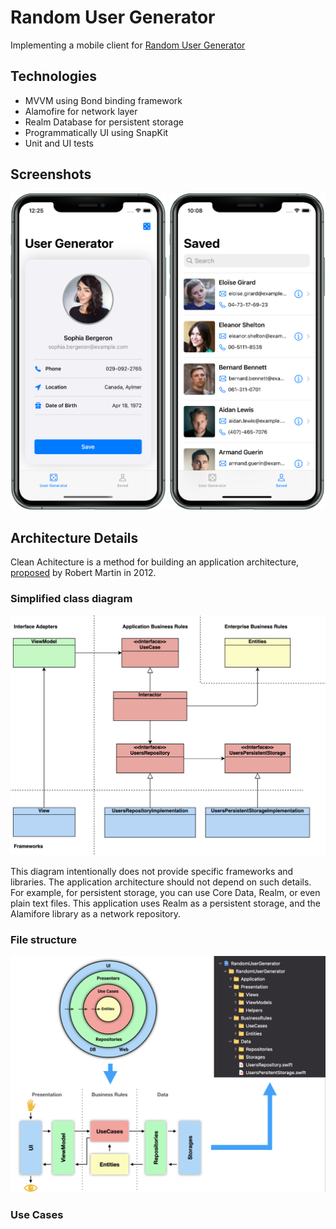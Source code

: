 # Random User Generator
Implementing a mobile client for [Random User Generator](https://randomuser.me/)

## Technologies
- MVVM using Bond binding framework
- Alamofire for network layer
- Realm Database for persistent storage
- Programmatically UI using SnapKit
- Unit and UI tests

## Screenshots
<p align="center">
  <img src = "https://github.com/MalyshevMaksim/RandomUserGenerator-MVVM-CleanArchitecture/blob/main/Images/UserGenerated.png" width="250"/>
  <img src = "https://github.com/MalyshevMaksim/RandomUserGenerator-MVVM-CleanArchitecture/blob/main/Images/Saved.png" width="250"/>
</p>

## Architecture Details
Clean Achitecture is a method for building an application architecture, [proposed](https://blog.cleancoder.com/uncle-bob/2012/08/13/the-clean-architecture.html) by Robert Martin in 2012.

### Simplified class diagram
![Alt text](Images/Simplified.png?raw=true "Simplified class diagram")

This diagram intentionally does not provide specific frameworks and libraries. The application architecture should not depend on such details. For example, for persistent storage, you can use Core Data, Realm, or even plain text files. This application uses Realm as a persistent storage, and the Alamifore library as a network repository.

### File structure
![Alt text](Images/FileStructure.png?raw=true "File structure")

### Use Cases
